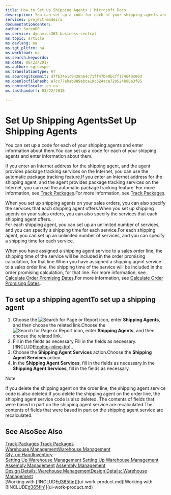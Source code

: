 ```yaml
---
title: How to Set Up Shipping Agents | Microsoft Docs
description: You can set up a code for each of your shipping agents and enter information about them.
services: project-madeira
documentationcenter: 
author: SorenGP
ms.service: dynamics365-business-central
ms.topic: article
ms.devlang: na
ms.tgt_pltfrm: na
ms.workload: na
ms.search.keywords: 
ms.date: 08/23/2017
ms.author: sgroespe
ms.translationtype: HT
ms.sourcegitcommit: d7fb34e1c9428a64c71ff47be8bcff174649c00d
ms.openlocfilehash: a7cc77ebab889ebca19c324ace720524b88a3f85
ms.contentlocale: en-ca
ms.lasthandoff: 03/22/2018

---
```

# <a name="set-up-shipping-agents"></a><span data-ttu-id="ede1f-103">Set Up Shipping Agents</span><span class="sxs-lookup"><span data-stu-id="ede1f-103">Set Up Shipping Agents</span></span>
<span data-ttu-id="ede1f-104">You can set up a code for each of your shipping agents and enter information about them.</span><span class="sxs-lookup"><span data-stu-id="ede1f-104">You can set up a code for each of your shipping agents and enter information about them.</span></span>  

<span data-ttu-id="ede1f-105">If you enter an Internet address for the shipping agent, and the agent provides package tracking services on the Internet, you can use the automatic package tracking feature.</span><span class="sxs-lookup"><span data-stu-id="ede1f-105">If you enter an Internet address for the shipping agent, and the agent provides package tracking services on the Internet, you can use the automatic package tracking feature.</span></span> <span data-ttu-id="ede1f-106">For more information, see [Track Packages](sales-how-track-packages.md).</span><span class="sxs-lookup"><span data-stu-id="ede1f-106">For more information, see [Track Packages](sales-how-track-packages.md).</span></span>

<span data-ttu-id="ede1f-107">When you set up shipping agents on your sales orders, you can also specify the services that each shipping agent offers.</span><span class="sxs-lookup"><span data-stu-id="ede1f-107">When you set up shipping agents on your sales orders, you can also specify the services that each shipping agent offers.</span></span>  
<span data-ttu-id="ede1f-108">For each shipping agent, you can set up an unlimited number of services, and you can specify a shipping time for each service.</span><span class="sxs-lookup"><span data-stu-id="ede1f-108">For each shipping agent, you can set up an unlimited number of services, and you can specify a shipping time for each service.</span></span>  

<span data-ttu-id="ede1f-109">When you have assigned a shipping agent service to a sales order line, the shipping time of the service will be included in the order promising calculation, for that line.</span><span class="sxs-lookup"><span data-stu-id="ede1f-109">When you have assigned a shipping agent service to a sales order line, the shipping time of the service will be included in the order promising calculation, for that line.</span></span> <span data-ttu-id="ede1f-110">For more information, see [Calculate Order Promising Dates](sales-how-to-calculate-order-promising-dates.md).</span><span class="sxs-lookup"><span data-stu-id="ede1f-110">For more information, see [Calculate Order Promising Dates](sales-how-to-calculate-order-promising-dates.md).</span></span>

## <a name="to-set-up-a-shipping-agent"></a><span data-ttu-id="ede1f-111">To set up a shipping agent</span><span class="sxs-lookup"><span data-stu-id="ede1f-111">To set up a shipping agent</span></span>  
1.  <span data-ttu-id="ede1f-112">Choose the ![Search for Page or Report](media/ui-search/search_small.png "Search for Page or Report icon") icon, enter **Shipping Agents**, and then choose the related link.</span><span class="sxs-lookup"><span data-stu-id="ede1f-112">Choose the ![Search for Page or Report](media/ui-search/search_small.png "Search for Page or Report icon") icon, enter **Shipping Agents**, and then choose the related link.</span></span>  
2.  <span data-ttu-id="ede1f-113">Fill in the fields as necessary.</span><span class="sxs-lookup"><span data-stu-id="ede1f-113">Fill in the fields as necessary.</span></span> [!INCLUDE[tooltip-inline-tip](includes/tooltip-inline-tip_md.md)]<span data-ttu-id="ede1f-114">.</span><span class="sxs-lookup"><span data-stu-id="ede1f-114">.</span></span>  
3.  <span data-ttu-id="ede1f-115">Choose the **Shipping Agent Services** action.</span><span class="sxs-lookup"><span data-stu-id="ede1f-115">Choose the **Shipping Agent Services** action.</span></span>
4. <span data-ttu-id="ede1f-116">In the **Shipping Agent Services**, fill in the fields as necessary.</span><span class="sxs-lookup"><span data-stu-id="ede1f-116">In the **Shipping Agent Services**, fill in the fields as necessary.</span></span>

> [!NOTE]  
>  <span data-ttu-id="ede1f-117">If you delete the shipping agent on the order line, the shipping agent service code is also deleted.</span><span class="sxs-lookup"><span data-stu-id="ede1f-117">If you delete the shipping agent on the order line, the shipping agent service code is also deleted.</span></span> <span data-ttu-id="ede1f-118">The contents of fields that were based in part on the shipping agent service are recalculated.</span><span class="sxs-lookup"><span data-stu-id="ede1f-118">The contents of fields that were based in part on the shipping agent service are recalculated.</span></span>  

## <a name="see-also"></a><span data-ttu-id="ede1f-119">See Also</span><span class="sxs-lookup"><span data-stu-id="ede1f-119">See Also</span></span>
<span data-ttu-id="ede1f-120">[Track Packages](sales-how-track-packages.md)  </span><span class="sxs-lookup"><span data-stu-id="ede1f-120">[Track Packages](sales-how-track-packages.md)  </span></span>  
[<span data-ttu-id="ede1f-121">Warehouse Management</span><span class="sxs-lookup"><span data-stu-id="ede1f-121">Warehouse Management</span></span>](warehouse-manage-warehouse.md)  
[<span data-ttu-id="ede1f-122">Qty. on Hand</span><span class="sxs-lookup"><span data-stu-id="ede1f-122">Inventory</span></span>](inventory-manage-inventory.md)  
<span data-ttu-id="ede1f-123">[Setting Up Warehouse Management](warehouse-setup-warehouse.md)   </span><span class="sxs-lookup"><span data-stu-id="ede1f-123">[Setting Up Warehouse Management](warehouse-setup-warehouse.md)   </span></span>  
<span data-ttu-id="ede1f-124">[Assembly Management](assembly-assemble-items.md)  </span><span class="sxs-lookup"><span data-stu-id="ede1f-124">[Assembly Management](assembly-assemble-items.md)  </span></span>  
[<span data-ttu-id="ede1f-125">Design Details: Warehouse Management</span><span class="sxs-lookup"><span data-stu-id="ede1f-125">Design Details: Warehouse Management</span></span>](design-details-warehouse-management.md)  
<span data-ttu-id="ede1f-126">[Working with [!INCLUDE[d365fin](includes/d365fin_md.md)]](ui-work-product.md)</span><span class="sxs-lookup"><span data-stu-id="ede1f-126">[Working with [!INCLUDE[d365fin](includes/d365fin_md.md)]](ui-work-product.md)</span></span>  

